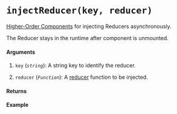 # `injectReducer(key, reducer)`

[Higher-Order Components](https://reactjs.org/docs/higher-order-components.html) for injecting Reducers asynchronously.

The Reducer stays in the runtime after component is unmounted.

#### Arguments

1. `key` (*`string`*): A string key to identify the reducer.

2. `reducer` (*`Function`*): A [reducer](https://redux.js.org/basics/reducers) function to be injected.

#### Returns

#### Example
